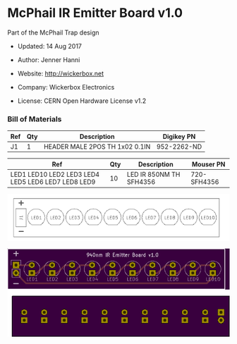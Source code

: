 <!--- start title --->
# McPhail IR Emitter Board v1.0
Part of the McPhail Trap design

- Updated: 14 Aug 2017

- Author: Jenner Hanni
- Website: http://wickerbox.net
- Company: Wickerbox Electronics
- License: CERN Open Hardware License v1.2
<!--- end title --->

<!--- bom start --->
### Bill of Materials

|Ref|Qty|Description|Digikey PN|
|---|---|-----------|------|
|J1|1|HEADER MALE 2POS TH 1x02 0.1IN|952-2262-ND|


|Ref|Qty|Description|Mouser PN|
|---|---|-----------|------|
|LED1 LED10 LED2 LED3 LED4 LED5 LED6 LED7 LED8 LED9|10|LED IR 850NM TH SFH4356|720-SFH4356|


<!--- bom end --->
<!--- assy start --->
<!--- assy end --->
![Assembly Diagram](assembly.png)

![Gerber Preview](preview.png)

